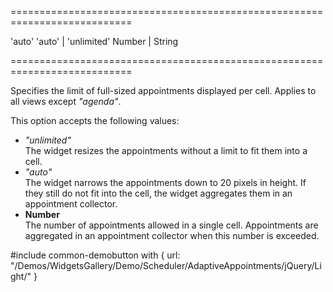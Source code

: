===========================================================================
<!--default-->'auto'<!--/default-->
<!--acceptValues-->'auto' | 'unlimited'<!--/acceptValues-->
<!--type-->Number | String<!--/type-->
===========================================================================

<!--shortDescription-->
Specifies the limit of full-sized appointments displayed per cell. Applies to all views except *"agenda"*.
<!--/shortDescription-->

<!--fullDescription-->
This option accepts the following values: 

- *"unlimited"*      
The widget resizes the appointments without a limit to fit them into a cell.
- *"auto"*      
The widget narrows the appointments down to 20 pixels in height. If they still do not fit into the cell, the widget aggregates them in an appointment collector.
- **Number**    
The number of appointments allowed in a single cell. Appointments are aggregated in an appointment collector when this number is exceeded.

#include common-demobutton with {
    url: "/Demos/WidgetsGallery/Demo/Scheduler/AdaptiveAppointments/jQuery/Light/"
}
<!--/fullDescription-->